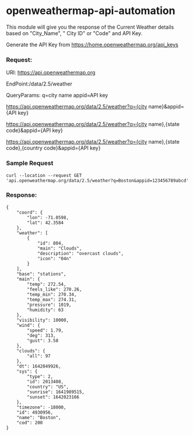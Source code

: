 # openweathermap-api-automation

This module will give you the response of the Current Weather details based on "City_Name", " City ID" or "Code" and API Key.

Generate the API Key from https://home.openweathermap.org/api_keys

### Request:

  URI: https://api.openweathermap.org
  
  EndPoint:/data/2.5/weather
  
  QueryParams: q=city name
               appid=API key 

  https://api.openweathermap.org/data/2.5/weather?q={city name}&appid={API key}

  https://api.openweathermap.org/data/2.5/weather?q={city name},{state code}&appid={API key}

  https://api.openweathermap.org/data/2.5/weather?q={city name},{state code},{country code}&appid={API key}

### Sample Request

```
curl --location --request GET 'api.openweathermap.org/data/2.5/weather?q=Boston&appid=123456789abcd'
```

### Response:

```
{
    "coord": {
        "lon": -71.0598,
        "lat": 42.3584
    },
    "weather": [
        {
            "id": 804,
            "main": "Clouds",
            "description": "overcast clouds",
            "icon": "04n"
        }
    ],
    "base": "stations",
    "main": {
        "temp": 272.54,
        "feels_like": 270.26,
        "temp_min": 270.34,
        "temp_max": 274.31,
        "pressure": 1019,
        "humidity": 63
    },
    "visibility": 10000,
    "wind": {
        "speed": 1.79,
        "deg": 313,
        "gust": 3.58
    },
    "clouds": {
        "all": 97
    },
    "dt": 1642049926,
    "sys": {
        "type": 2,
        "id": 2013408,
        "country": "US",
        "sunrise": 1641989515,
        "sunset": 1642023166
    },
    "timezone": -18000,
    "id": 4930956,
    "name": "Boston",
    "cod": 200
}
```
